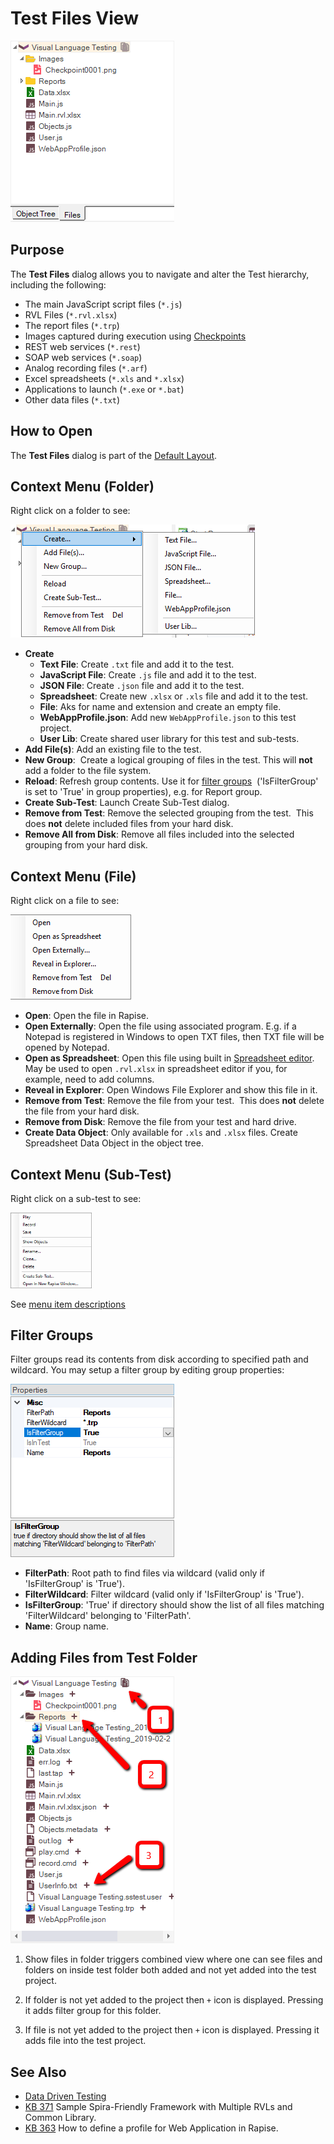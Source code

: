 # Test Files View

![test files dialog](./img/test_files_dialog1.png)

## Purpose

The **Test Files** dialog allows you to navigate and alter the Test hierarchy, including the following:

* The main JavaScript script files (`*.js`)
* RVL Files (`*.rvl.xlsx`)
* The report files (`*.trp`)
* Images captured during execution using [Checkpoints](checkpoints.md)
* REST web services (`*.rest`)
* SOAP web services (`*.soap`)
* Analog recording files (`*.arf`)
* Excel spreadsheets (`*.xls` and `*.xlsx`)
* Applications to launch (`*.exe` or `*.bat`)
* Other data files (`*.txt`)

## How to Open

The **Test Files** dialog is part of the [Default Layout](restoring_the_default_layout.md).

## Context Menu (Folder)

Right click on a folder to see:

![test files view, context menu 1](./img/test_files_dialog2.png)

* **Create**
    * **Text File**: Create `.txt` file and add it to the test.
    * **JavaScript File**: Create `.js` file and add it to the test.
    * **JSON File**: Create `.json` file and add it to the test.
    * **Spreadsheet**: Create new `.xlsx` or `.xls` file and add it to the test.
    * **File**: Aks for name and extension and create an empty file.
    * **WebAppProfile.json**: Add new `WebAppProfile.json` to this test project.
    * **User Lib**: Create shared user library for this test and sub-tests.
* **Add File(s)**: Add an existing file to the test.
* **New Group**:  Create a logical grouping of files in the test. This will **not** add a folder to the file system.
* **Reload**: Refresh group contents. Use it for [filter groups](../test_files_dialog/#filtergroup)  ('IsFilterGroup' is set to 'True' in group properties), e.g. for Report group.
* **Create Sub-Test**: Launch Create Sub-Test dialog.
* **Remove from Test**: Remove the selected grouping from the test.  This does **not** delete included files from your hard disk.
* **Remove All from Disk**: Remove all files included into the selected grouping from your hard disk.

## Context Menu (File)

Right click on a file to see:

![test files view, context menu 2](./img/test_files_dialog3.png)

* **Open**: Open the file in Rapise.
* **Open Externally**: Open the file using associated program. E.g. if a Notepad is registered in Windows to open TXT files, then TXT file will be opened by Notepad.
* **Open as Spreadsheet**: Open this file using built in [Spreadsheet editor](./spreadsheet_editor.md). May be used to open `.rvl.xlsx` in spreadsheet editor if you, for example, need to add columns.
* **Reveal in Explorer**: Open Windows File Explorer and show this file in it.
* **Remove from Test**: Remove the file from your test.  This does **not** delete the file from your hard disk.
* **Remove from Disk**: Remove the file from your test and hard drive.
* **Create Data Object**: Only available for `.xls` and `.xlsx` files. Create Spreadsheet Data Object in the object tree.

## Context Menu (Sub-Test)

Right click on a sub-test to see:

<img alt="test files view, context menu 3" src="/Guide/img/tests_and_sub_tests6.png" width="130" />

See [menu item descriptions](tests_and_sub_tests.md#sub-test-context-menu)

## Filter Groups

Filter groups read its contents from disk according to specified path and wildcard. You may setup a filter group by editing group properties:

![filter group](./img/test_files_dialog4.png)

* **FilterPath**: Root path to find files via wildcard (valid only if 'IsFilterGroup' is 'True').
* **FilterWildcard**: Filter wildcard (valid only if 'IsFilterGroup' is 'True').
* **IsFilterGroup**: 'True' if directory should show the list of all files matching 'FilterWildcard' belonging to 'FilterPath'.
* **Name**: Group name.

## Adding Files from Test Folder

![filter group](./img/test_files_dialog5.png)

1. Show files in folder triggers combined view where one can see files and folders on inside test folder both added and not yet added into the test project.

2. If folder is not yet added to the project then `+` icon is displayed. Pressing it adds filter group for this folder.

3. If file is not yet added to the project then `+` icon is displayed. Pressing it adds file into the test project.

## See Also

* [Data Driven Testing](data_driven_testing.md)
* [KB 371](https://www.inflectra.com/support/knowledgebase/kb371.aspx) Sample Spira-Friendly Framework with Multiple RVLs and Common Library.
* [KB 363](https://www.inflectra.com/Support/KnowledgeBase/KB363.aspx) How to define a profile for Web Application in Rapise.
